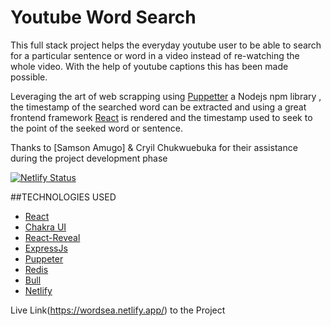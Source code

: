 # Youtube Word Search
This full stack project helps the everyday youtube user to be able to search for a particular sentence or word in a video instead of re-watching the whole video. With the help of youtube captions this has been made possible.

Leveraging the art of web scrapping using [Puppetter](https://www.npmjs.com/package/puppeteer) a Nodejs npm library , the timestamp of the searched word can be extracted and using a great frontend framework [React](https://reactjs.org/) is rendered and the timestamp used to seek to the point of the seeked word or sentence.

Thanks to [Samson Amugo] & Cryil Chukwuebuka for their assistance during the project development phase

[![Netlify Status](https://api.netlify.com/api/v1/badges/8b060497-e65b-4310-8f72-02297434af6e/deploy-status)](https://app.netlify.com/sites/wordsea/deploys)

##TECHNOLOGIES USED
- [React](https://reactjs.org/)
- [Chakra UI](https://chakra-ui.com/)
- [React-Reveal](https://wwww.react-reveal.com/)
- [ExpressJs](https://expressjs.com/)
- [Puppeter](https://www.npmjs.com/package/puppeteer)
- [Redis](https://redis.io/)
- [Bull](https://www.npmjs.com/package/bull)
- [Netlify](https://www.netlify.com/)

Live Link(https://wordsea.netlify.app/) to the Project

